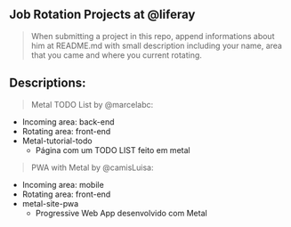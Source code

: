 ## Job Rotation Projects at @liferay

> When submitting a project in this repo, append informations about him at README.md with small description including your name, area that you came and where you current rotating.

## Descriptions:

> Metal TODO List by @marcelabc:
 - Incoming area: back-end
 - Rotating area: front-end
 - Metal-tutorial-todo
    - Página com um TODO LIST feito em metal

> PWA with Metal by @camisLuisa:
- Incoming area: mobile
- Rotating area: front-end
- metal-site-pwa
    - Progressive Web App desenvolvido com Metal